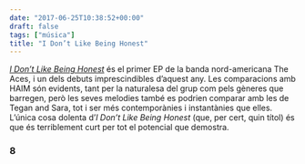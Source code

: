 ```yaml
---
date: "2017-06-25T10:38:52+00:00"
draft: false
tags: ["música"]
title: "I Don’t Like Being Honest"
---
```

<!-- more -->

[*I Don’t Like Being Honest*](https://play.spotify.com/album/5kZtMQfFg0BMibHRGi6ghX?play=true&utm_source=open.spotify.com&utm_medium=open) és el primer EP de la banda nord-americana The Aces, i un dels debuts imprescindibles d’aquest any. Les comparacions amb HAIM són evidents, tant per la naturalesa del grup com pels gèneres que barregen, però les seves melodies també es podrien comparar amb les de Tegan and Sara, tot i ser més contemporànies i instantànies que elles. L’única cosa dolenta d’*I Don’t Like Being Honest* (que, per cert, quin títol) és que és terriblement curt per tot el potencial que demostra. 

### 8